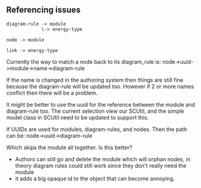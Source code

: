 ## Referencing issues

    diagram-rule -> module
                 \-> energy-type
    
    node -> module
    
    link -> energy-type
    
Currently the way to match a node back to its diagram_rule is:
    node->uuid->module->name->diagram-rule
    
If the name is changed in the authoring system then things are still fine because the diagram-rule will be updated too.
However if 2 or more names conflict then there will be a problem.

It might be better to use the uuid for the reference between the module and diagram-rule too.
The current selection view our SCUtil, and the simple model class in SCUtil need to be updated to support this. 

If UUIDs are used for modules, diagram-rules, and nodes.  Then the path can be:
    node->uuid->diagram-rule
    
Which skips the module all together.   Is this better?

- Authors can still go and delete the module which will orphan nodes, in theory diagram rules could still work since they don't really need the module
- it adds a big opaque id to the object that can become annoying.
